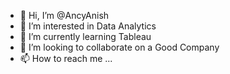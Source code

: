 - 👋 Hi, I’m @AncyAnish
- 👀 I’m interested in Data Analytics
- 🌱 I’m currently learning Tableau
- 💞️ I’m looking to collaborate on a Good Company
- 📫 How to reach me ...

<!---
AncyAnish/AncyAnish is a ✨ special ✨ repository because its `README.md` (this file) appears on your GitHub profile.
You can click the Preview link to take a look at your changes.
--->
